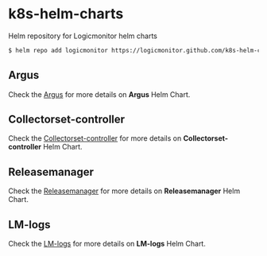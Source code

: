 # k8s-helm-charts
Helm repository for Logicmonitor helm charts

```bash
$ helm repo add logicmonitor https://logicmonitor.github.com/k8s-helm-charts
```

## Argus
Check the [Argus](argus/README.md) for more details on **Argus** Helm Chart.

## Collectorset-controller
Check the [Collectorset-controller](collectorset-controller/README.md) for more details on **Collectorset-controller** Helm Chart.

## Releasemanager
Check the [Releasemanager](releasemanager/README.md) for more details on **Releasemanager** Helm Chart.

## LM-logs
Check the [LM-logs](lm-logs/README.md) for more details on **LM-logs** Helm Chart.
